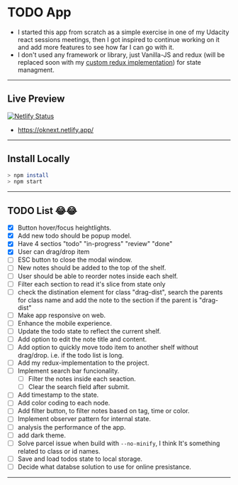 # TODO App

- I started this app from scratch as a simple exercise in one of my Udacity react sessions meetings, then I got inspired to continue working on it and add more features to see how far I can go with it.
- I don't used any framework or library, just Vanilla-JS and redux (will be replaced soon with my [custom redux implementation](https://github.com/iartist93/custom-redux)) for state managment.

---

## Live Preview

[![Netlify Status](https://api.netlify.com/api/v1/badges/3520050d-b577-4381-b9e5-d02151e3ee0f/deploy-status)](https://app.netlify.com/sites/oknext/deploys)

- https://oknext.netlify.app/

---

## Install Locally

```sh
> npm install
> npm start
```

---

## TODO List 😂😂

- [x] Button hover/focus heightlights.
- [x] Add new todo should be popup model.
- [x] Have 4 sectios "todo" "in-progress" "review" "done"
- [x] User can drag/drop item
- [ ] ESC button to close the modal window.
- [ ] New notes should be added to the top of the shelf.
- [ ] User should be able to reorder notes inside each shelf.
- [ ] Filter each section to read it's slice from state only
- [ ] check the distination element for class "drag-dist", search the parents for class name and add the note to the section if the parent is "drag-dist"
- [ ] Make app responsive on web.
- [ ] Enhance the mobile experience.
- [ ] Update the todo state to reflect the current shelf.
- [ ] Add option to edit the note title and content.
- [ ] Add option to quickly move todo item to another shelf without drag/drop. i.e. if the todo list is long.
- [ ] Add my redux-implementation to the project.
- [ ] Implement search bar funcionality.
  - [ ] Filter the notes inside each seaction.
  - [ ] Clear the search field after submit.
- [ ] Add timestamp to the state.
- [ ] Add color coding to each node.
- [ ] Add filter button, to filter notes based on tag, time or color.
- [ ] Implement observer pattern for internal state.
- [ ] analysis the performance of the app.
- [ ] add dark theme.
- [ ] Solve parcel issue when build with `--no-minify`, I think It's something related to class or id names.
- [ ] Save and load todos state to local storage.
- [ ] Decide what databse solution to use for online presistance.

---

